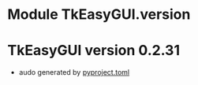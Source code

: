# Module TkEasyGUI.version

# TkEasyGUI version 0.2.31

- audo generated by [pyproject.toml](https://github.com/kujirahand/tkeasygui-python/blob/main/pyproject.toml)